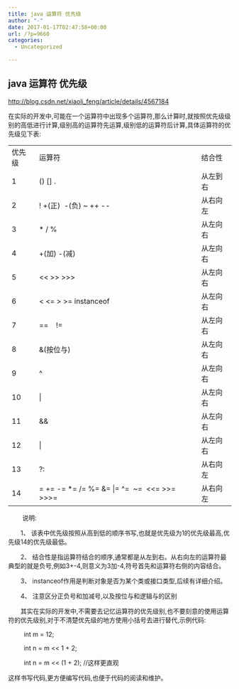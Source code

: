 ```yaml
---
title: java 运算符 优先级
author: "-"
date: 2017-01-17T02:47:58+00:00
url: /?p=9660
categories:
  - Uncategorized

---
```

## java 运算符 优先级
http://blog.csdn.net/xiaoli_feng/article/details/4567184

在实际的开发中,可能在一个运算符中出现多个运算符,那么计算时,就按照优先级级别的高低进行计算,级别高的运算符先运算,级别低的运算符后计算,具体运算符的优先级见下表: 

|     |     |     |
| --- | --- | --- |
| 优先级 | 运算符 | 结合性 |
| 1   | () \[\] . | 从左到右 |
| 2   | ! +(正)  -(负) ~ ++ -- | 从右向左 |
| 3   | * / % | 从左向右 |
| 4   | +(加) -(减) | 从左向右 |
| 5   | &lt;< &gt;> >>> | 从左向右 |
| 6   | &lt; <= &gt; >= instanceof | 从左向右 |
| 7   | ==    != | 从左向右 |
| 8   | &(按位与) | 从左向右 |
| 9   | ^   | 从左向右 |
| 10  | \|  | 从左向右 |
| 11  | &&  | 从左向右 |
| 12  | \|  | 从左向右 |
| 13  | ?:  | 从右向左 |
| 14  | = += -= *= /= %= &= \|= ^=  ~=  &lt;<= &gt;>=    >>>= | 从右向左 |

    
  

   　　说明: 

  　　1、 该表中优先级按照从高到低的顺序书写,也就是优先级为1的优先级最高,优先级14的优先级最低。

  　　2、 结合性是指运算符结合的顺序,通常都是从左到右。从右向左的运算符最典型的就是负号,例如3+-4,则意义为3加-4,符号首先和运算符右侧的内容结合。

  　　3、 instanceof作用是判断对象是否为某个类或接口类型,后续有详细介绍。

  　　4、 注意区分正负号和加减号,以及按位与和逻辑与的区别

  　　其实在实际的开发中,不需要去记忆运算符的优先级别,也不要刻意的使用运算符的优先级别,对于不清楚优先级的地方使用小括号去进行替代,示例代码: 


           int m = 12;


           int n = m << 1 + 2;


           int n = m << (1 + 2); //这样更直观

  这样书写代码,更方便编写代码,也便于代码的阅读和维护。
